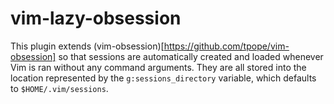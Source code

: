 vim-lazy-obsession
==================

This plugin extends (vim-obsession)[https://github.com/tpope/vim-obsession] so
that sessions are automatically created and loaded whenever Vim is ran without
any command arguments. They are all stored into the location represented by the
`g:sessions_directory` variable, which defaults to `$HOME/.vim/sessions`.


